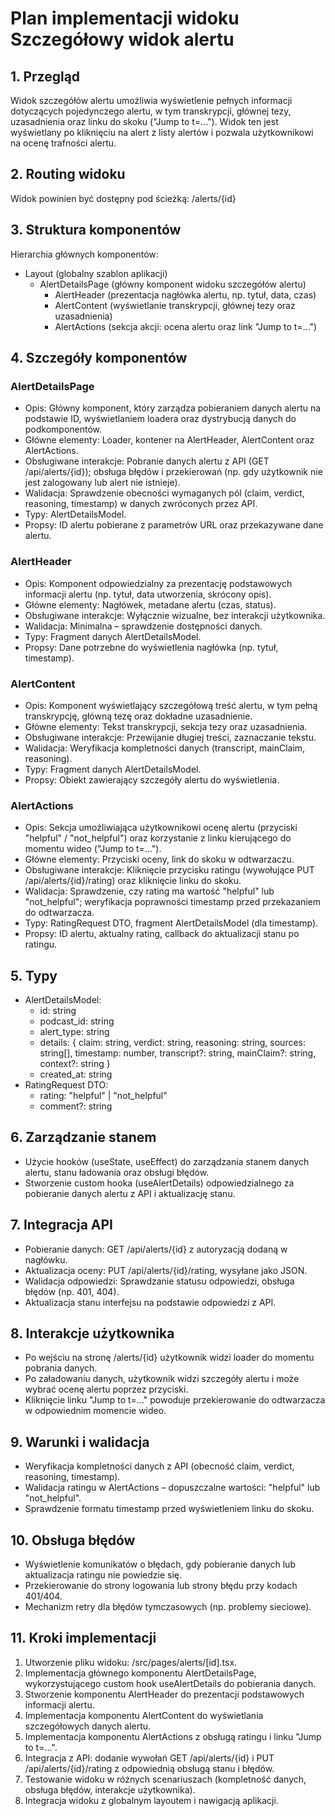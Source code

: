 # Plan implementacji widoku Szczegółowy widok alertu

## 1. Przegląd
Widok szczegółów alertu umożliwia wyświetlenie pełnych informacji dotyczących pojedynczego alertu, w tym transkrypcji, głównej tezy, uzasadnienia oraz linku do skoku ("Jump to t=..."). Widok ten jest wyświetlany po kliknięciu na alert z listy alertów i pozwala użytkownikowi na ocenę trafności alertu.

## 2. Routing widoku
Widok powinien być dostępny pod ścieżką: /alerts/{id}

## 3. Struktura komponentów
Hierarchia głównych komponentów:
- Layout (globalny szablon aplikacji)
  - AlertDetailsPage (główny komponent widoku szczegółów alertu)
    - AlertHeader (prezentacja nagłówka alertu, np. tytuł, data, czas)
    - AlertContent (wyświetlanie transkrypcji, głównej tezy oraz uzasadnienia)
    - AlertActions (sekcja akcji: ocena alertu oraz link "Jump to t=...")

## 4. Szczegóły komponentów
### AlertDetailsPage
- Opis: Główny komponent, który zarządza pobieraniem danych alertu na podstawie ID, wyświetlaniem loadera oraz dystrybucją danych do podkomponentów.
- Główne elementy: Loader, kontener na AlertHeader, AlertContent oraz AlertActions.
- Obsługiwane interakcje: Pobranie danych alertu z API (GET /api/alerts/{id}); obsługa błędów i przekierowań (np. gdy użytkownik nie jest zalogowany lub alert nie istnieje).
- Walidacja: Sprawdzenie obecności wymaganych pól (claim, verdict, reasoning, timestamp) w danych zwróconych przez API.
- Typy: AlertDetailsModel.
- Propsy: ID alertu pobierane z parametrów URL oraz przekazywane dane alertu.

### AlertHeader
- Opis: Komponent odpowiedzialny za prezentację podstawowych informacji alertu (np. tytuł, data utworzenia, skrócony opis).
- Główne elementy: Nagłówek, metadane alertu (czas, status).
- Obsługiwane interakcje: Wyłącznie wizualne, bez interakcji użytkownika.
- Walidacja: Minimalna – sprawdzenie dostępności danych.
- Typy: Fragment danych AlertDetailsModel.
- Propsy: Dane potrzebne do wyświetlenia nagłówka (np. tytuł, timestamp).

### AlertContent
- Opis: Komponent wyświetlający szczegółową treść alertu, w tym pełną transkrypcję, główną tezę oraz dokładne uzasadnienie.
- Główne elementy: Tekst transkrypcji, sekcja tezy oraz uzasadnienia.
- Obsługiwane interakcje: Przewijanie długiej treści, zaznaczanie tekstu.
- Walidacja: Weryfikacja kompletności danych (transcript, mainClaim, reasoning).
- Typy: Fragment danych AlertDetailsModel.
- Propsy: Obiekt zawierający szczegóły alertu do wyświetlenia.

### AlertActions
- Opis: Sekcja umożliwiająca użytkownikowi ocenę alertu (przyciski "helpful" / "not_helpful") oraz korzystanie z linku kierującego do momentu wideo ("Jump to t=...").
- Główne elementy: Przyciski oceny, link do skoku w odtwarzaczu.
- Obsługiwane interakcje: Kliknięcie przycisku ratingu (wywołujące PUT /api/alerts/{id}/rating) oraz kliknięcie linku do skoku.
- Walidacja: Sprawdzenie, czy rating ma wartość "helpful" lub "not_helpful"; weryfikacja poprawności timestamp przed przekazaniem do odtwarzacza.
- Typy: RatingRequest DTO, fragment AlertDetailsModel (dla timestamp).
- Propsy: ID alertu, aktualny rating, callback do aktualizacji stanu po ratingu.

## 5. Typy
- AlertDetailsModel:
  - id: string
  - podcast_id: string
  - alert_type: string
  - details: {
      claim: string,
      verdict: string,
      reasoning: string,
      sources: string[],
      timestamp: number,
      transcript?: string,
      mainClaim?: string,
      context?: string
    }
  - created_at: string
- RatingRequest DTO:
  - rating: "helpful" | "not_helpful"
  - comment?: string

## 6. Zarządzanie stanem
- Użycie hooków (useState, useEffect) do zarządzania stanem danych alertu, stanu ładowania oraz obsługi błędów.
- Stworzenie custom hooka (useAlertDetails) odpowiedzialnego za pobieranie danych alertu z API i aktualizację stanu.

## 7. Integracja API
- Pobieranie danych: GET /api/alerts/{id} z autoryzacją dodaną w nagłówku.
- Aktualizacja oceny: PUT /api/alerts/{id}/rating, wysyłane jako JSON.
- Walidacja odpowiedzi: Sprawdzanie statusu odpowiedzi, obsługa błędów (np. 401, 404).
- Aktualizacja stanu interfejsu na podstawie odpowiedzi z API.

## 8. Interakcje użytkownika
- Po wejściu na stronę /alerts/{id} użytkownik widzi loader do momentu pobrania danych.
- Po załadowaniu danych, użytkownik widzi szczegóły alertu i może wybrać ocenę alertu poprzez przyciski.
- Kliknięcie linku "Jump to t=..." powoduje przekierowanie do odtwarzacza w odpowiednim momencie wideo.

## 9. Warunki i walidacja
- Weryfikacja kompletności danych z API (obecność claim, verdict, reasoning, timestamp).
- Walidacja ratingu w AlertActions – dopuszczalne wartości: "helpful" lub "not_helpful".
- Sprawdzenie formatu timestamp przed wyświetleniem linku do skoku.

## 10. Obsługa błędów
- Wyświetlenie komunikatów o błędach, gdy pobieranie danych lub aktualizacja ratingu nie powiedzie się.
- Przekierowanie do strony logowania lub strony błędu przy kodach 401/404.
- Mechanizm retry dla błędów tymczasowych (np. problemy sieciowe).

## 11. Kroki implementacji
1. Utworzenie pliku widoku: /src/pages/alerts/[id].tsx.
2. Implementacja głównego komponentu AlertDetailsPage, wykorzystującego custom hook useAlertDetails do pobierania danych.
3. Stworzenie komponentu AlertHeader do prezentacji podstawowych informacji alertu.
4. Implementacja komponentu AlertContent do wyświetlania szczegółowych danych alertu.
5. Implementacja komponentu AlertActions z obsługą ratingu i linku "Jump to t=...".
6. Integracja z API: dodanie wywołań GET /api/alerts/{id} i PUT /api/alerts/{id}/rating z odpowiednią obsługą stanu i błędów.
7. Testowanie widoku w różnych scenariuszach (kompletność danych, obsługa błędów, interakcje użytkownika).
8. Integracja widoku z globalnym layoutem i nawigacją aplikacji.

